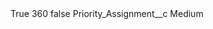 <?xml version="1.0" encoding="UTF-8"?>
<CustomMetadata xmlns="http://soap.sforce.com/2006/04/metadata" xmlns:xsi="http://www.w3.org/2001/XMLSchema-instance" xmlns:xsd="http://www.w3.org/2001/XMLSchema">
    <label>True 360</label>
    <protected>false</protected>
    <values>
        <field>Priority_Assignment__c</field>
        <value xsi:type="xsd:string">Medium</value>
    </values>
</CustomMetadata>
